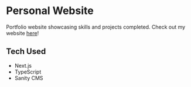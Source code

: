 # Personal Website
Portfolio website showcasing skills and projects completed. Check out my website [here](https://portfolio-jeremiahtaylor2017.vercel.app/)!

## Tech Used
- Next.js
- TypeScript
- Sanity CMS
